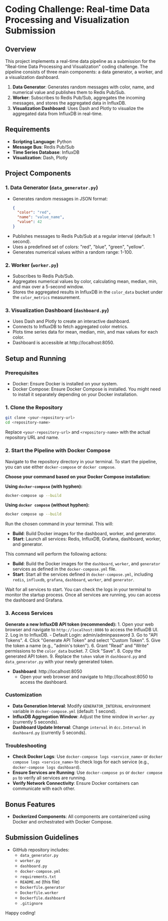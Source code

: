 # Coding Challenge: Real-time Data Processing and Visualization Submission

## Overview
This project implements a real-time data pipeline as a submission for the "Real-time Data Processing and Visualization" coding challenge. The pipeline consists of three main components: a data generator, a worker, and a visualization dashboard.

1. **Data Generator**:  Generates random messages with color, name, and numerical value and publishes them to Redis Pub/Sub.
2. **Worker**: Subscribes to Redis Pub/Sub, aggregates the incoming messages, and stores the aggregated data in InfluxDB.
3. **Visualization Dashboard**: Uses Dash and Plotly to visualize the aggregated data from InfluxDB in real-time.

## Requirements
- **Scripting Language**: Python
- **Message Bus**: Redis Pub/Sub
- **Time Series Database**: InfluxDB
- **Visualization**: Dash, Plotly

## Project Components

### 1. Data Generator (`data_generator.py`)
- Generates random messages in JSON format:
  ```json
  {
    "color": "red",
    "name": "value_name",
    "value": 42
  }
  ```
- Publishes messages to Redis Pub/Sub at a regular interval (default: 1 second).
- Uses a predefined set of colors: "red", "blue", "green", "yellow".
- Generates numerical values within a random range: 1-100.

### 2. Worker (`worker.py`)
- Subscribes to Redis Pub/Sub.
- Aggregates numerical values by color, calculating mean, median, min, and max over a 5-second window.
- Stores the aggregated results in InfluxDB in the `color_data` bucket under the `color_metrics` measurement.

### 3. Visualization Dashboard (`dashboard.py`)
- Uses Dash and Plotly to create an interactive dashboard.
- Connects to InfluxDB to fetch aggregated color metrics.
- Plots time series data for mean, median, min, and max values for each color.
- Dashboard is accessible at http://localhost:8050.

## Setup and Running

### Prerequisites
- Docker: Ensure Docker is installed on your system.
- Docker Compose: Ensure Docker Compose is installed. You might need to install it separately depending on your Docker installation.

### 1. Clone the Repository
```bash
git clone <your-repository-url>
cd <repository-name>
```
Replace `<your-repository-url>` and `<repository-name>` with the actual repository URL and name.

### 2. Start the Pipeline with Docker Compose
Navigate to the repository directory in your terminal. To start the pipeline, you can use either `docker-compose` or `docker compose`.

**Choose your command based on your Docker Compose installation:**

**Using `docker-compose` (with hyphen):**
```bash
docker-compose up --build
```

**Using `docker compose` (without hyphen):**
```bash
docker compose up --build
```

Run the chosen command in your terminal. This will:
- **Build**: Build Docker images for the dashboard, worker, and generator.
- **Start**: Launch all services: Redis, InfluxDB, Grafana, dashboard, worker, and generator.

This command will perform the following actions:

- **Build**: Build the Docker images for the `dashboard`, `worker`, and `generator` services as defined in the `docker-compose.yml` file.
- **Start**: Start all the services defined in `docker-compose.yml`, including `redis`, `influxdb`, `grafana`, `dashboard`, `worker`, and `generator`.

Wait for all services to start. You can check the logs in your terminal to monitor the startup process. Once all services are running, you can access the dashboard and Grafana.

### 3. Access Services

  **Generate a new InfluxDB API token (recommended):**
    1. Open your web browser and navigate to `http://localhost:8086` to access the InfluxDB UI.
    2. Log in to InfluxDB. - Default Login: admin/adminpassword
    3. Go to "API Tokens".
    4. Click "Generate API Token" and select "Custom Token".
    5. Give the token a name (e.g., "admin's token").
    6. Grant "Read" and "Write" permissions to the `color_data` bucket.
    7. Click "Save".
    8. Copy the generated API token.
    9. Replace the `token` value in `dashboard.py` and `data_generator.py` with your newly generated token.

- **Dashboard**: http://localhost:8050
  - Open your web browser and navigate to http://localhost:8050 to access the dashboard.

### Customization
- **Data Generation Interval**: Modify `GENERATOR_INTERVAL` environment variable in `docker-compose.yml` (default: 1 second).
- **InfluxDB Aggregation Window**: Adjust the time window in `worker.py` (currently 5 seconds).
- **Dashboard Update Interval**: Change `interval` in `dcc.Interval` in `dashboard.py` (currently 5 seconds).

### Troubleshooting
- **Check Docker Logs**: Use `docker-compose logs <service_name>` or `docker compose logs <service_name>` to check logs for each service (e.g., `docker-compose logs dashboard`).
- **Ensure Services are Running**: Use `docker-compose ps` or `docker compose ps` to verify all services are running.
- **Verify Network Connectivity**: Ensure Docker containers can communicate with each other.

## Bonus Features
- **Dockerized Components**: All components are containerized using Docker and orchestrated with Docker Compose.

## Submission Guidelines
- GitHub repository includes:
  - `data_generator.py`
  - `worker.py`
  - `dashboard.py`
  - `docker-compose.yml`
  - `requirements.txt`
  - `README.md` (this file)
  - `Dockerfile.generator`
  - `Dockerfile.worker`
  - `Dockerfile.dashboard`
  - `.gitignore`

Happy coding!
